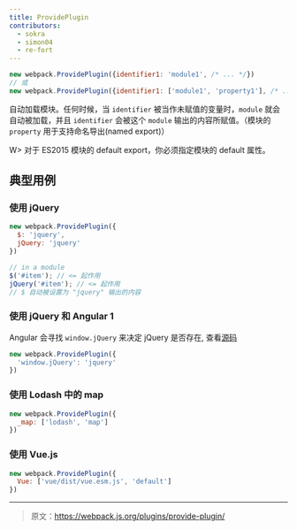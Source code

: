 ```yaml
---
title: ProvidePlugin
contributors:
  - sokra
  - simon04
  - re-fort
---
```


```javascript
new webpack.ProvidePlugin({identifier1: 'module1', /* ... */})
// 或
new webpack.ProvidePlugin({identifier1: ['module1', 'property1'], /* ... */})
```

自动加载模块。任何时候，当 `identifier` 被当作未赋值的变量时，`module` 就会自动被加载，并且 `identifier` 会被这个 `module` 输出的内容所赋值。（模块的 `property` 用于支持命名导出(named export)）

W> 对于 ES2015 模块的 default export，你必须指定模块的 default 属性。

## 典型用例

### 使用 jQuery

```javascript
new webpack.ProvidePlugin({
  $: 'jquery',
  jQuery: 'jquery'
})
```

```javascript
// in a module
$('#item'); // <= 起作用
jQuery('#item'); // <= 起作用
// $ 自动被设置为 "jquery" 输出的内容
```

### 使用 jQuery 和 Angular 1

Angular 会寻找 `window.jQuery` 来决定 jQuery 是否存在, 查看[源码](https://github.com/angular/angular.js/blob/v1.5.9/src/Angular.js#L1821-L1823)

```javascript
new webpack.ProvidePlugin({
  'window.jQuery': 'jquery'
})
```

### 使用 Lodash 中的 map

```javascript
new webpack.ProvidePlugin({
  _map: ['lodash', 'map']
})
```

### 使用 Vue.js

```javascript
new webpack.ProvidePlugin({
  Vue: ['vue/dist/vue.esm.js', 'default']
})
```

***

> 原文：https://webpack.js.org/plugins/provide-plugin/